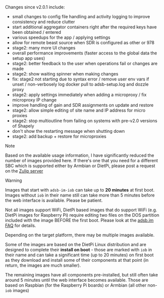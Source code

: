 Changes since v2.0.1 include:
- small changes to config file handling and activity logging to improve consistency and reduce clutter
- start additional aggregator containers right after the required keys have been obtained / entered
- various speedups for the app / applying settings
- allow for remote beast source when SDR is configured as other or 978
- stage2: many more UI changes
- overall performance improvements (faster access to the global data the setup app uses)
- stage2: better feedback to the user when operations fail or changes are made
- stage2: show waiting spinner when making changes
- fix: stage2 not starting due to syntax error / remove user env vars if unset / non-verbosely log docker pull to adsb-setup.log and dozzle proxy
- stage2: apply settings immediately when adding a microproxy / fix microproxy IP change
- improve handling of gain and SDR assignments on update and restore
- stage2: allow simple editing of site name and IP address for micro proxies
- stage2: stop multioutline from failing on systems with pre-v2.0 versions of Shapely
- don't show the restarting message when shutting down
- stage2: add backup + restore for microproxies

> [!NOTE]
> Based on the available usage information, I have significantly reduced the number of images provided here. If there's one that you need for a different SBC which is supported either by Armbian or DietPi, please post a request on the [Zulip server](https://adsblol.zulipchat.com/#narrow/stream/391168-adsb-feeder-image)

> [!WARNING]
> Images that start with `adsb-im-iob` can take up to **20 minutes** at first boot. Images without `iob` in their name still can take more than 5 minutes before the web interface is available. Please be patient.
>
> Not all images support WiFi, DietPi based images that do support WiFi (e.g. DietPi images for Raspberry Pi) require editing two files on the DOS partition included with the image BEFORE the first boot. Please look at the [adsb.im FAQ](https://adsb.im/faq) for details.

Depending on the target platform, there may be multiple images available.

Some of the images are based on the DietPi Linux distribution and are designed to complete their **install on boot** - those are marked with `iob` in their name and can take a significant time (up to 20 minutes) on first boot as they download and install some of their components at that point (in return, the images are much smaller).

The remaining images have all components pre-installed, but still often take around 5 minutes until the web interface becomes available. Those are based on Raspbian (for the Raspberry Pi boards) or Armbian (all other non-`iob` images)



